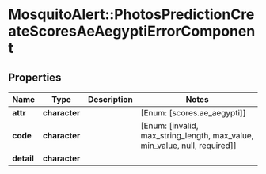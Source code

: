 # MosquitoAlert::PhotosPredictionCreateScoresAeAegyptiErrorComponent


## Properties
Name | Type | Description | Notes
------------ | ------------- | ------------- | -------------
**attr** | **character** |  | [Enum: [scores.ae_aegypti]] 
**code** | **character** |  | [Enum: [invalid, max_string_length, max_value, min_value, null, required]] 
**detail** | **character** |  | 


